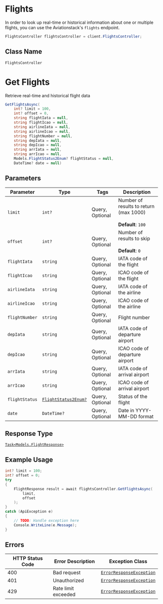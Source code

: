 # Flights

In order to look up real-time or historical information about one or multiple flights, you can use the Aviationstack's `flights` endpoint.

```csharp
FlightsController flightsController = client.FlightsController;
```

## Class Name

`FlightsController`


# Get Flights

Retrieve real-time and historical flight data

```csharp
GetFlightsAsync(
    int? limit = 100,
    int? offset = 0,
    string flightIata = null,
    string flightIcao = null,
    string airlineIata = null,
    string airlineIcao = null,
    string flightNumber = null,
    string depIata = null,
    string depIcao = null,
    string arrIata = null,
    string arrIcao = null,
    Models.FlightStatus2Enum? flightStatus = null,
    DateTime? date = null)
```

## Parameters

| Parameter | Type | Tags | Description |
|  --- | --- | --- | --- |
| `limit` | `int?` | Query, Optional | Number of results to return (max 1000)<br><br>**Default**: `100` |
| `offset` | `int?` | Query, Optional | Number of results to skip<br><br>**Default**: `0` |
| `flightIata` | `string` | Query, Optional | IATA code of the flight |
| `flightIcao` | `string` | Query, Optional | ICAO code of the flight |
| `airlineIata` | `string` | Query, Optional | IATA code of the airline |
| `airlineIcao` | `string` | Query, Optional | ICAO code of the airline |
| `flightNumber` | `string` | Query, Optional | Flight number |
| `depIata` | `string` | Query, Optional | IATA code of departure airport |
| `depIcao` | `string` | Query, Optional | ICAO code of departure airport |
| `arrIata` | `string` | Query, Optional | IATA code of arrival airport |
| `arrIcao` | `string` | Query, Optional | ICAO code of arrival airport |
| `flightStatus` | [`FlightStatus2Enum?`](../../doc/models/flight-status-2-enum.md) | Query, Optional | Status of the flight |
| `date` | `DateTime?` | Query, Optional | Date in YYYY-MM-DD format |

## Response Type

[`Task<Models.FlightResponse>`](../../doc/models/flight-response.md)

## Example Usage

```csharp
int? limit = 100;
int? offset = 0;
try
{
    FlightResponse result = await flightsController.GetFlightsAsync(
        limit,
        offset
    );
}
catch (ApiException e)
{
    // TODO: Handle exception here
    Console.WriteLine(e.Message);
}
```

## Errors

| HTTP Status Code | Error Description | Exception Class |
|  --- | --- | --- |
| 400 | Bad request | [`ErrorResponseException`](../../doc/models/error-response-exception.md) |
| 401 | Unauthorized | [`ErrorResponseException`](../../doc/models/error-response-exception.md) |
| 429 | Rate limit exceeded | [`ErrorResponseException`](../../doc/models/error-response-exception.md) |

